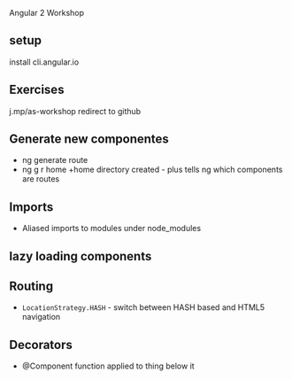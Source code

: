 Angular 2 Workshop

## setup
install cli.angular.io

## Exercises
j.mp/as-workshop redirect to github

## Generate new componentes
- ng generate route <route>
- ng g r home
+home directory created - plus tells ng which components are routes 

## Imports
 - Aliased imports to modules under node_modules

## lazy loading components

## Routing
- `LocationStrategy.HASH` - switch between HASH based and HTML5 navigation


## Decorators 
- @Component function applied to thing below it
